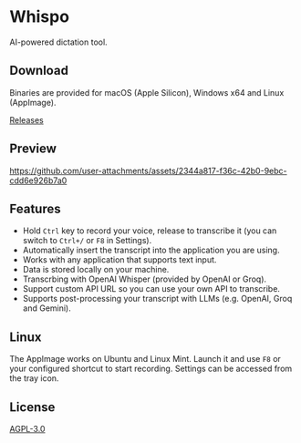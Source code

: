# Whispo

AI-powered dictation tool.

## Download

Binaries are provided for macOS (Apple Silicon), Windows x64 and Linux (AppImage).

[Releases](https://github.com/egoist/whispo/releases/latest)

## Preview


https://github.com/user-attachments/assets/2344a817-f36c-42b0-9ebc-cdd6e926b7a0


## Features

- Hold `Ctrl` key to record your voice, release to transcribe it (you can switch to `Ctrl+/` or `F8` in Settings).
- Automatically insert the transcript into the application you are using.
- Works with any application that supports text input.
- Data is stored locally on your machine.
- Transcrbing with OpenAI Whisper (provided by OpenAI or Groq).
- Support custom API URL so you can use your own API to transcribe.
- Supports post-processing your transcript with LLMs (e.g. OpenAI, Groq and Gemini).

## Linux

The AppImage works on Ubuntu and Linux Mint. Launch it and use `F8` or your configured shortcut to start recording. Settings can be accessed from the tray icon.

## License

[AGPL-3.0](./LICENSE)
